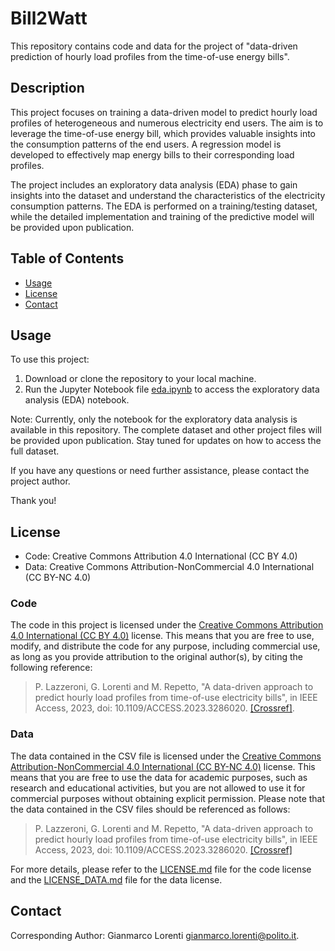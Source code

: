 # Bill2Watt
This repository contains code and data for the project of "data-driven prediction of hourly load profiles from the time-of-use energy bills".

## Description

This project focuses on training a data-driven model to predict hourly load profiles of heterogeneous and numerous electricity end users. The aim is to leverage the time-of-use energy bill, which provides valuable insights into the consumption patterns of the end users. A regression model is developed to effectively map energy bills to their corresponding load profiles.

The project includes an exploratory data analysis (EDA) phase to gain insights into the dataset and understand the characteristics of the electricity consumption patterns. The EDA is performed on a training/testing dataset, while the detailed implementation and training of the predictive model will be provided upon publication.

## Table of Contents

- [Usage](#usage)
- [License](#license)
- [Contact](#contact)

## Usage

To use this project:

1. Download or clone the repository to your local machine.
2. Run the Jupyter Notebook file [eda.ipynb](eda.ipynb) to access the exploratory data analysis (EDA) notebook.

Note: Currently, only the notebook for the exploratory data analysis is available in this repository. The complete dataset and other project files will be provided upon publication. Stay tuned for updates on how to access the full dataset.

If you have any questions or need further assistance, please contact the project author.

Thank you!

## License

- Code: Creative Commons Attribution 4.0 International (CC BY 4.0)
- Data: Creative Commons Attribution-NonCommercial 4.0 International (CC BY-NC 4.0)

### Code
The code in this project is licensed under the [Creative Commons Attribution 4.0 International (CC BY 4.0)](https://creativecommons.org/licenses/by/4.0/) license. This means that you are free to use, modify, and distribute the code for any purpose, including commercial use, as long as you provide attribution to the original author(s), by citing the following reference:

> P. Lazzeroni, G. Lorenti and M. Repetto, "A data-driven approach to predict hourly load profiles from time-of-use electricity bills", in IEEE Access, 2023, doi: 10.1109/ACCESS.2023.3286020. [[Crossref]](https://doi.org/10.1109/ACCESS.2023.3286020).

### Data
The data contained in the CSV file is licensed under the [Creative Commons Attribution-NonCommercial 4.0 International (CC BY-NC 4.0)](https://creativecommons.org/licenses/by-nc/4.0/) license. 
This means that you are free to use the data for academic purposes, such as research and educational activities, but you are not allowed to use it for commercial purposes without obtaining explicit permission.
Please note that the data contained in the CSV files should be referenced as follows:

> P. Lazzeroni, G. Lorenti and M. Repetto, "A data-driven approach to predict hourly load profiles from time-of-use electricity bills", in IEEE Access, 2023, doi: 10.1109/ACCESS.2023.3286020. [[Crossref]](https://doi.org/10.1109/ACCESS.2023.3286020)

For more details, please refer to the [LICENSE.md](LICENSE.md) file for the code license and the [LICENSE_DATA.md](LICENSE_DATA.md) file for the data license.

## Contact

Corresponding Author: Gianmarco Lorenti [gianmarco.lorenti@polito.it](mailto:gianmarco.lorenti@polito.it).


